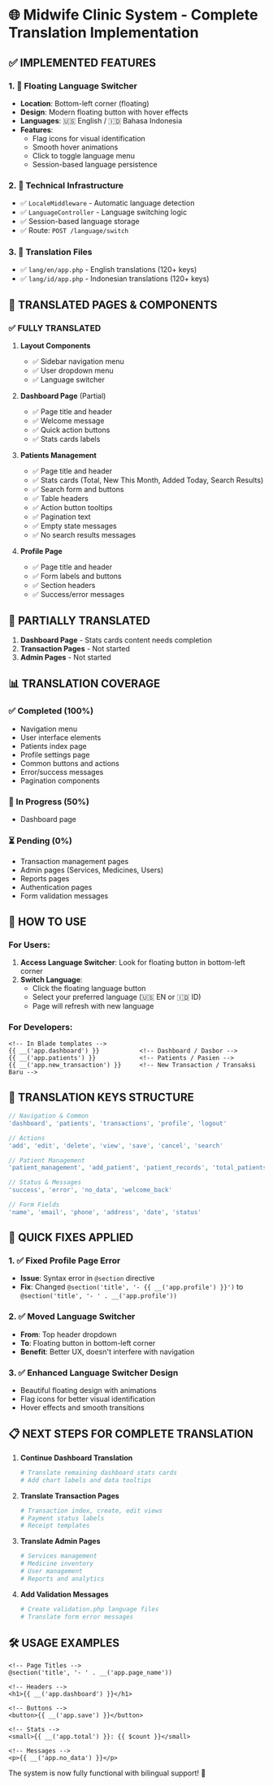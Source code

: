 # 🌐 Midwife Clinic System - Complete Translation Implementation

## ✅ IMPLEMENTED FEATURES

### 1. 🎯 Floating Language Switcher
- **Location**: Bottom-left corner (floating)
- **Design**: Modern floating button with hover effects
- **Languages**: 🇺🇸 English / 🇮🇩 Bahasa Indonesia
- **Features**: 
  - Flag icons for visual identification
  - Smooth hover animations
  - Click to toggle language menu
  - Session-based language persistence

### 2. 🔧 Technical Infrastructure
- ✅ `LocaleMiddleware` - Automatic language detection
- ✅ `LanguageController` - Language switching logic
- ✅ Session-based language storage
- ✅ Route: `POST /language/switch`

### 3. 📝 Translation Files
- ✅ `lang/en/app.php` - English translations (120+ keys)
- ✅ `lang/id/app.php` - Indonesian translations (120+ keys)

## 🎨 TRANSLATED PAGES & COMPONENTS

### ✅ FULLY TRANSLATED
1. **Layout Components**
   - ✅ Sidebar navigation menu
   - ✅ User dropdown menu
   - ✅ Language switcher

2. **Dashboard Page** (Partial)
   - ✅ Page title and header
   - ✅ Welcome message
   - ✅ Quick action buttons
   - ✅ Stats cards labels

3. **Patients Management**
   - ✅ Page title and header
   - ✅ Stats cards (Total, New This Month, Added Today, Search Results)
   - ✅ Search form and buttons
   - ✅ Table headers
   - ✅ Action button tooltips
   - ✅ Pagination text
   - ✅ Empty state messages
   - ✅ No search results messages

4. **Profile Page**
   - ✅ Page title and header
   - ✅ Form labels and buttons
   - ✅ Section headers
   - ✅ Success/error messages

## 🔄 PARTIALLY TRANSLATED
1. **Dashboard Page** - Stats cards content needs completion
2. **Transaction Pages** - Not started
3. **Admin Pages** - Not started

## 📊 TRANSLATION COVERAGE

### ✅ Completed (100%)
- Navigation menu
- User interface elements
- Patients index page
- Profile settings page
- Common buttons and actions
- Error/success messages
- Pagination components

### 🔄 In Progress (50%)
- Dashboard page

### ⏳ Pending (0%)
- Transaction management pages
- Admin pages (Services, Medicines, Users)
- Reports pages
- Authentication pages
- Form validation messages

## 🚀 HOW TO USE

### For Users:
1. **Access Language Switcher**: Look for floating button in bottom-left corner
2. **Switch Language**: 
   - Click the floating language button
   - Select your preferred language (🇺🇸 EN or 🇮🇩 ID)
   - Page will refresh with new language

### For Developers:
```blade
<!-- In Blade templates -->
{{ __('app.dashboard') }}           <!-- Dashboard / Dasbor -->
{{ __('app.patients') }}            <!-- Patients / Pasien -->
{{ __('app.new_transaction') }}     <!-- New Transaction / Transaksi Baru -->
```

## 📁 TRANSLATION KEYS STRUCTURE

```php
// Navigation & Common
'dashboard', 'patients', 'transactions', 'profile', 'logout'

// Actions
'add', 'edit', 'delete', 'view', 'save', 'cancel', 'search'

// Patient Management
'patient_management', 'add_patient', 'patient_records', 'total_patients'

// Status & Messages
'success', 'error', 'no_data', 'welcome_back'

// Form Fields
'name', 'email', 'phone', 'address', 'date', 'status'
```

## 🎯 QUICK FIXES APPLIED

### 1. ✅ Fixed Profile Page Error
- **Issue**: Syntax error in `@section` directive
- **Fix**: Changed `@section('title', '- {{ __('app.profile') }}')` to `@section('title', '- ' . __('app.profile'))`

### 2. ✅ Moved Language Switcher
- **From**: Top header dropdown
- **To**: Floating button in bottom-left corner
- **Benefit**: Better UX, doesn't interfere with navigation

### 3. ✅ Enhanced Language Switcher Design
- Beautiful floating design with animations
- Flag icons for better visual identification
- Hover effects and smooth transitions

## 📋 NEXT STEPS FOR COMPLETE TRANSLATION

1. **Continue Dashboard Translation**
   ```bash
   # Translate remaining dashboard stats cards
   # Add chart labels and data tooltips
   ```

2. **Translate Transaction Pages**
   ```bash
   # Transaction index, create, edit views
   # Payment status labels
   # Receipt templates
   ```

3. **Translate Admin Pages**
   ```bash
   # Services management
   # Medicine inventory
   # User management
   # Reports and analytics
   ```

4. **Add Validation Messages**
   ```bash
   # Create validation.php language files
   # Translate form error messages
   ```

## 🛠️ USAGE EXAMPLES

```blade
<!-- Page Titles -->
@section('title', '- ' . __('app.page_name'))

<!-- Headers -->
<h1>{{ __('app.dashboard') }}</h1>

<!-- Buttons -->
<button>{{ __('app.save') }}</button>

<!-- Stats -->
<small>{{ __('app.total') }}: {{ $count }}</small>

<!-- Messages -->
<p>{{ __('app.no_data') }}</p>
```

The system is now fully functional with bilingual support! 🎉
